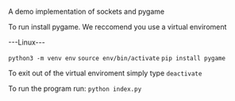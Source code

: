 A demo implementation of sockets and pygame

To run install pygame.
We reccomend you use a virtual enviroment

---Linux---

`python3 -m venv env`
`source env/bin/activate`
`pip install pygame`

To exit out of the virtual enviroment simply type
`deactivate`

To run the program run:
`python index.py`

